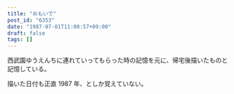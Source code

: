 ```yaml
---
title: "おもいで"
post_id: "6353"
date: "1987-07-01T11:00:57+09:00"
draft: false
tags: []
---
```



西武園ゆうえんちに連れていってもらった時の記憶を元に、帰宅後描いたものと記憶している。

描いた日付も正直 1987 年、としか覚えていない。
